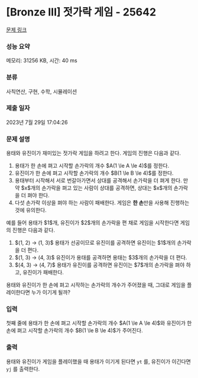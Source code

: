 # [Bronze III] 젓가락 게임 - 25642 

[문제 링크](https://www.acmicpc.net/problem/25642) 

### 성능 요약

메모리: 31256 KB, 시간: 40 ms

### 분류

사칙연산, 구현, 수학, 시뮬레이션

### 제출 일자

2023년 7월 29일 17:04:26

### 문제 설명

<p>용태와 유진이가 재미있는 젓가락 게임을 하려고 한다. 게임의 진행은 다음과 같다.</p>

<ol>
	<li>용태가 한 손에 펴고 시작할 손가락의 개수 $A(1 \le A \le 4)$를 정한다.</li>
	<li>유진이가 한 손에 펴고 시작할 손가락의 개수 $B(1 \le B \le 4)$를 정한다.</li>
	<li>용태부터 시작해서 서로 번갈아가면서 상대를 공격해서 손가락을 더 펴게 한다. 만약 $x$개의 손가락을 펴고 있는 사람이 상대를 공격하면, 상대는 $x$개의 손가락을 더 펴야 한다.</li>
	<li>다섯 손가락 이상을 펴야 하는 사람이 패배한다. 게임은 <strong>한 손</strong>만을 사용해 진행하는 것에 유의한다.</li>
</ol>

<p>예를 들어 용태가 $1$개, 유진이가 $2$개의 손가락을 편 채로 게임을 시작한다면 게임의 진행은 다음과 같다.</p>

<ol>
	<li>$(1, 2) → (1, 3)$ 용태가 선공이므로 유진이를 공격하면 유진이는 $1$개의 손가락을 더 편다.</li>
	<li>$(1, 3) → (4, 3)$ 유진이가 용태를 공격하면 용태는 $3$개의 손가락을 더 편다.</li>
	<li>$(4, 3) → (4, 7)$ 용태가 유진이를 공격하면 유진이는 $7$개의 손가락을 펴야 하고, 유진이가 패배한다.</li>
</ol>

<p>용태와 유진이가 한 손에 펴고 시작하는 손가락의 개수가 주어졌을 때, 그대로 게임을 플레이한다면 누가 이기게 될까?</p>

### 입력 

 <p>첫째 줄에 용태가 한 손에 펴고 시작할 손가락의 개수 $A(1 \le A \le 4)$와 유진이가 한 손에 펴고 시작할 손가락의 개수 $B(1 \le B \le 4)$가 주어진다.</p>

### 출력 

 <p>용태와 유진이가 게임을 플레이했을 때 용태가 이기게 된다면 <code>yt</code> 를, 유진이가 이긴다면 <code>yj</code> 를 출력한다.</p>

